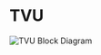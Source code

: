 # TVU

![TVU Block Diagram](https://github.com/solana-labs/solana/tree/98a0c91d572d43a86e7fb089b05a8c83198a0502/book/src/validator/.gitbook/assets/tvu.svg)

